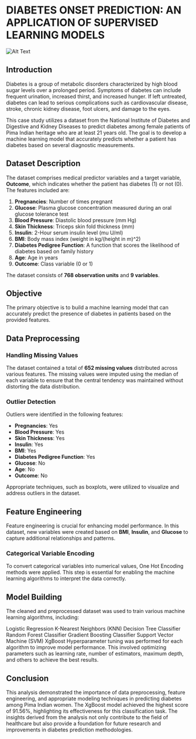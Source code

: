 # DIABETES ONSET PREDICTION: AN APPLICATION OF SUPERVISED LEARNING MODELS

![Alt Text](https://cells4life.com/wp-content/uploads/2024/06/diabetes_-scaled.jpg)

## Introduction
Diabetes is a group of metabolic disorders characterized by high blood sugar levels over a prolonged period. Symptoms of diabetes can include frequent urination, increased thirst, and increased hunger. If left untreated, diabetes can lead to serious complications such as cardiovascular disease, stroke, chronic kidney disease, foot ulcers, and damage to the eyes. 

This case study utilizes a dataset from the National Institute of Diabetes and Digestive and Kidney Diseases to predict diabetes among female patients of Pima Indian heritage who are at least 21 years old. The goal is to develop a machine learning model that accurately predicts whether a patient has diabetes based on several diagnostic measurements.

## Dataset Description
The dataset comprises medical predictor variables and a target variable, **Outcome**, which indicates whether the patient has diabetes (1) or not (0). The features included are:

1. **Pregnancies**: Number of times pregnant
2. **Glucose**: Plasma glucose concentration measured during an oral glucose tolerance test
3. **Blood Pressure**: Diastolic blood pressure (mm Hg)
4. **Skin Thickness**: Triceps skin fold thickness (mm)
5. **Insulin**: 2-Hour serum insulin level (mu U/ml)
6. **BMI**: Body mass index (weight in kg/(height in m)^2)
7. **Diabetes Pedigree Function**: A function that scores the likelihood of diabetes based on family history
8. **Age**: Age in years
9. **Outcome**: Class variable (0 or 1)

The dataset consists of **768 observation units** and **9 variables**.

## Objective
The primary objective is to build a machine learning model that can accurately predict the presence of diabetes in patients based on the provided features.

## Data Preprocessing

### Handling Missing Values
The dataset contained a total of **652 missing values** distributed across various features. The missing values were imputed using the median of each variable to ensure that the central tendency was maintained without distorting the data distribution.

### Outlier Detection
Outliers were identified in the following features:
- **Pregnancies**: Yes
- **Blood Pressure**: Yes
- **Skin Thickness**: Yes
- **Insulin**: Yes
- **BMI**: Yes
- **Diabetes Pedigree Function**: Yes
- **Glucose**: No
- **Age**: No
- **Outcome**: No

Appropriate techniques, such as boxplots, were utilized to visualize and address outliers in the dataset.

## Feature Engineering
Feature engineering is crucial for enhancing model performance. In this dataset, new variables were created based on **BMI**, **Insulin**, and **Glucose** to capture additional relationships and patterns. 

### Categorical Variable Encoding
To convert categorical variables into numerical values, One Hot Encoding methods were applied. This step is essential for enabling the machine learning algorithms to interpret the data correctly.

## Model Building
The cleaned and preprocessed dataset was used to train various machine learning algorithms, including:

Logistic Regression
K-Nearest Neighbors (KNN)
Decision Tree Classifier
Random Forest Classifier
Gradient Boosting Classifier
Support Vector Machine (SVM)
XgBoost
Hyperparameter tuning was performed for each algorithm to improve model performance. This involved optimizing parameters such as learning rate, number of estimators, maximum depth, and others to achieve the best results.

## Conclusion
This analysis demonstrated the importance of data preprocessing, feature engineering, and appropriate modeling techniques in predicting diabetes among Pima Indian women. The XgBoost model achieved the highest score of 91.56%, highlighting its effectiveness for this classification task. The insights derived from the analysis not only contribute to the field of healthcare but also provide a foundation for future research and improvements in diabetes prediction methodologies.
